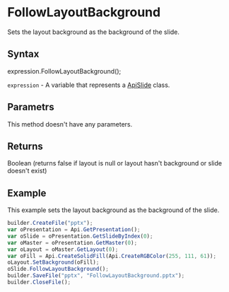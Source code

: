 # FollowLayoutBackground

Sets the layout background as the background of the slide.

## Syntax

expression.FollowLayoutBackground();

`expression` - A variable that represents a [ApiSlide](../ApiSlide.md) class.

## Parametrs

This method doesn't have any parameters.

## Returns

Boolean (returns false if layout is null or layout hasn't background or slide doesn't exist)

## Example

This example sets the layout background as the background of the slide.

```javascript
builder.CreateFile("pptx");
var oPresentation = Api.GetPresentation();
var oSlide = oPresentation.GetSlideByIndex(0);
var oMaster = oPresentation.GetMaster(0);
var oLayout = oMaster.GetLayout(0);
var oFill = Api.CreateSolidFill(Api.CreateRGBColor(255, 111, 61));
oLayout.SetBackground(oFill);
oSlide.FollowLayoutBackground();
builder.SaveFile("pptx", "FollowLayoutBackground.pptx");
builder.CloseFile();
```